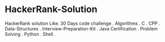 # HackerRank-Solution
HackerRank solution Like. 
30 Days code challenge .
Algorithms .
C .
CPP .
Data-Structures .
Interview-Preparation-Kit .
Java Certification .
Problem Solving .
Python .
Shell .
